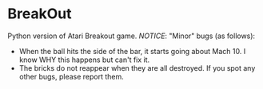 # BreakOut

Python version of Atari Breakout game.
_*NOTICE*_: "Minor" bugs (as follows):
- When the ball hits the side of the bar, it starts going about Mach 10. I know WHY this happens but can't fix it.
- The bricks do not reappear when they are all destroyed.
If you spot any other bugs, please report them.
